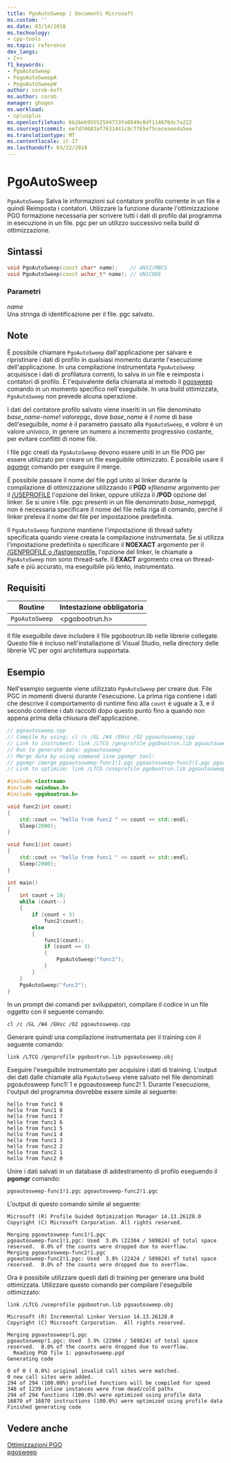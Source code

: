 ```yaml
---
title: PgoAutoSweep | Documenti Microsoft
ms.custom: ''
ms.date: 03/14/2018
ms.technology:
- cpp-tools
ms.topic: reference
dev_langs:
- C++
f1_keywords:
- PgoAutoSweep
- PogoAutoSweepA
- PogoAutoSweepW
author: corob-msft
ms.author: corob
manager: ghogen
ms.workload:
- cplusplus
ms.openlocfilehash: 6b26eb95552594733fa0849c0df114676dc7a222
ms.sourcegitcommit: ee7d74683af7631441c8c7f65ef5ceceaee4a5ee
ms.translationtype: MT
ms.contentlocale: it-IT
ms.lasthandoff: 03/22/2018
---
```

# <a name="pgoautosweep"></a>PgoAutoSweep

`PgoAutoSweep` Salva le informazioni sul contatore profilo corrente in un file e quindi Reimposta i contatori. Utilizzare la funzione durante l'ottimizzazione PGO formazione necessaria per scrivere tutti i dati di profilo dal programma in esecuzione in un file. pgc per un utilizzo successivo nella build di ottimizzazione.

## <a name="syntax"></a>Sintassi

```cpp
void PgoAutoSweep(const char* name);    // ANSI/MBCS
void PgoAutoSweep(const wchar_t* name); // UNICODE
```

### <a name="parameters"></a>Parametri

*name*<br/>
Una stringa di identificazione per il file. pgc salvato.

## <a name="remarks"></a>Note

È possibile chiamare `PgoAutoSweep` dall'applicazione per salvare e ripristinare i dati di profilo in qualsiasi momento durante l'esecuzione dell'applicazione. In una compilazione instrumentata `PgoAutoSweep` acquisisce i dati di profilatura correnti, lo salva in un file e reimposta i contatori di profilo. È l'equivalente della chiamata al metodo il [pgosweep](pgosweep.md) comando in un momento specifico nell'eseguibile. In una build ottimizzata, `PgoAutoSweep` non prevede alcuna operazione.

I dati del contatore profilo salvato viene inseriti in un file denominato *base_name*-*nome*! *valore*pgc, dove *base_name* è il nome di base dell'eseguibile, *nome* è il parametro passato alla `PgoAutoSweep`, e *valore* è un valore univoco, in genere un numero a incremento progressivo costante, per evitare conflitti di nome file.

I file pgc creati da `PgoAutoSweep` devono essere uniti in un file PDG per essere utilizzato per creare un file eseguibile ottimizzato. È possibile usare il [pgomgr](pgomgr.md) comando per eseguire il merge.

È possibile passare il nome del file pgd unito al linker durante la compilazione di ottimizzazione utilizzando il **PGD =**_filename_ argomento per il [/USEPROFILE](useprofile.md) l'opzione del linker, oppure utilizza il **/PGD** opzione del linker. Se si unire i file. pgc presenti in un file denominato *base_name*pgd, non è necessaria specificare il nome del file nella riga di comando, perché il linker preleva il nome del file per impostazione predefinita.

Il `PgoAutoSweep` funzione mantiene l'impostazione di thread safety specificata quando viene creata la compilazione instrumentata. Se si utilizza l'impostazione predefinita o specificare il **NOEXACT** argomento per il [/GENPROFILE o /fastgenprofile.]() l'opzione del linker, le chiamate a `PgoAutoSweep` non sono thread-safe. Il **EXACT** argomento crea un thread-safe e più accurato, ma eseguibile più lento, instrumentato.

## <a name="requirements"></a>Requisiti

|Routine|Intestazione obbligatoria|
|-------------|---------------------|
|`PgoAutoSweep`|\<pgobootrun.h>|

Il file eseguibile deve includere il file pgobootrun.lib nelle librerie collegate. Questo file è incluso nell'installazione di Visual Studio, nella directory delle librerie VC per ogni architettura supportata.

## <a name="example"></a>Esempio

Nell'esempio seguente viene utilizzato `PgoAutoSweep` per creare due. File PGC in momenti diversi durante l'esecuzione. La prima riga contiene i dati che descrive il comportamento di runtime fino alla `count` è uguale a 3, e il secondo contiene i dati raccolti dopo questo punto fino a quando non appena prima della chiusura dell'applicazione.

```cpp
// pgoautosweep.cpp
// Compile by using: cl /c /GL /W4 /EHsc /O2 pgoautosweep.cpp
// Link to instrument: link /LTCG /genprofile pgobootrun.lib pgoautosweep.obj
// Run to generate data: pgoautosweep
// Merge data by using command line pgomgr tool:
// pgomgr /merge pgoautosweep-func1!1.pgc pgoautosweep-func2!1.pgc pgoautosweep.pgd
// Link to optimize: link /LTCG /useprofile pgobootrun.lib pgoautosweep.obj

#include <iostream>
#include <windows.h>
#include <pgobootrun.h>

void func2(int count)
{
    std::cout << "hello from func2 " << count << std::endl;
    Sleep(2000);
}

void func1(int count)
{
    std::cout << "hello from func1 " << count << std::endl;
    Sleep(2000);
}

int main()
{
    int count = 10;
    while (count--)
    {
        if (count < 3)
            func2(count);
        else
        {
            func1(count);
            if (count == 3)
            {
                PgoAutoSweep("func1");
            }
        }
    }
    PgoAutoSweep("func2");
}
```

In un prompt dei comandi per sviluppatori, compilare il codice in un file oggetto con il seguente comando:

`cl /c /GL /W4 /EHsc /O2 pgoautosweep.cpp`

Generare quindi una compilazione instrumentata per il training con il seguente comando:

`link /LTCG /genprofile pgobootrun.lib pgoautosweep.obj`

Eseguire l'eseguibile instrumentato per acquisire i dati di training. L'output dei dati dalle chiamate alla `PgoAutoSweep` viene salvato nel file denominati pgoautosweep func1! 1 e pgoautosweep func2! 1. Durante l'esecuzione, l'output del programma dovrebbe essere simile al seguente:

```Output
hello from func1 9
hello from func1 8
hello from func1 7
hello from func1 6
hello from func1 5
hello from func1 4
hello from func1 3
hello from func2 2
hello from func2 1
hello from func2 0
```

Unire i dati salvati in un database di addestramento di profilo eseguendo il **pgomgr** comando:

`pgoautosweep-func1!1.pgc pgoautosweep-func2!1.pgc`

L'output di questo comando simile al seguente:

```Output
Microsoft (R) Profile Guided Optimization Manager 14.13.26128.0
Copyright (C) Microsoft Corporation. All rights reserved.

Merging pgoautosweep-func1!1.pgc
pgoautosweep-func1!1.pgc: Used  3.8% (22304 / 589824) of total space reserved.  0.0% of the counts were dropped due to overflow.
Merging pgoautosweep-func2!1.pgc
pgoautosweep-func2!1.pgc: Used  3.8% (22424 / 589824) of total space reserved.  0.0% of the counts were dropped due to overflow.
```

Ora è possibile utilizzare questi dati di training per generare una build ottimizzata. Utilizzare questo comando per compilare l'eseguibile ottimizzato:

`link /LTCG /useprofile pgobootrun.lib pgoautosweep.obj`

```Output
Microsoft (R) Incremental Linker Version 14.13.26128.0
Copyright (C) Microsoft Corporation.  All rights reserved.

Merging pgoautosweep!1.pgc
pgoautosweep!1.pgc: Used  3.9% (22904 / 589824) of total space reserved.  0.0% of the counts were dropped due to overflow.
  Reading PGD file 1: pgoautosweep.pgd
Generating code

0 of 0 ( 0.0%) original invalid call sites were matched.
0 new call sites were added.
294 of 294 (100.00%) profiled functions will be compiled for speed
348 of 1239 inline instances were from dead/cold paths
294 of 294 functions (100.0%) were optimized using profile data
16870 of 16870 instructions (100.0%) were optimized using profile data
Finished generating code
```

## <a name="see-also"></a>Vedere anche

[Ottimizzazioni PGO](profile-guided-optimizations.md)<br/>
[pgosweep](pgosweep.md)<br/>
